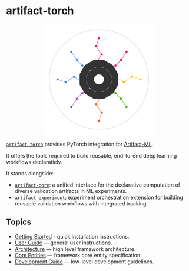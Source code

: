 # artifact-torch

<p align="center">
  <img src="assets/artifact_ml_logo.svg" width="300" alt="Artifact-ML Logo">
</p>

[`artifact-torch`](https://github.com/vasileios-ektor-papoulias/artifact-ml/artifact-torch) provides PyTorch integration for [Artifact-ML](https://github.com/vasileios-ektor-papoulias/artifact-ml).

It offers the tools required to build reusable, end-to-end deep learning workflows declaratiely.

It stands alongside:

- [`artifact-core`](https://github.com/vasileios-ektor-papoulias/artifact-ml/tree/main/artifact-core): a unified interface for the declarative computation of diverse validation artifacts in ML experiments.
- [`artifact-experiment`](https://github.com/vasileios-ektor-papoulias/artifact-ml/tree/main/artifact-experiment): experiment orchestration extension for building reusable validation workflows with integrated tracking.

## Topics

- [Getting Started](getting_started.md) - quick installation instructions.
- [User Guide](user_guide.md) — general user instructions.
- [Architecture](architecture.md) — high level framework architecture.  
- [Core Entities](core_entities.md) — framework core entity specification.
- [Development Guide](development_guide.md) — low-level development guidelines.